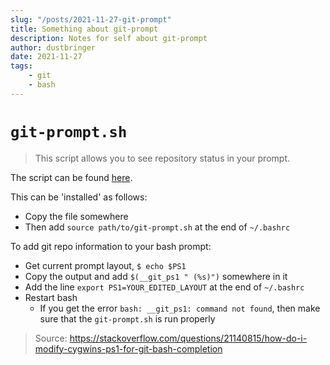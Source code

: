 ```yaml
---
slug: "/posts/2021-11-27-git-prompt"
title: Something about git-prompt
description: Notes for self about git-prompt
author: dustbringer
date: 2021-11-27
tags:
    - git
    - bash
---
```


# `git-prompt.sh`
> This script allows you to see repository status in your prompt.

The script can be found [here](https://raw.githubusercontent.com/git/git/master/contrib/completion/git-prompt.sh).

This can be 'installed' as follows:
- Copy the file somewhere
- Then add `source path/to/git-prompt.sh` at the end of `~/.bashrc`

To add git repo information to your bash prompt:
- Get current prompt layout, `$ echo $PS1`
- Copy the output and add `$(__git_ps1 " (%s)")` somewhere in it
- Add the line `export PS1=YOUR_EDITED_LAYOUT` at the end of `~/.bashrc`
- Restart bash
  - If you get the error `bash: __git_ps1: command not found`, then make sure that the `git-prompt.sh` is run properly

> Source: https://stackoverflow.com/questions/21140815/how-do-i-modify-cygwins-ps1-for-git-bash-completion

